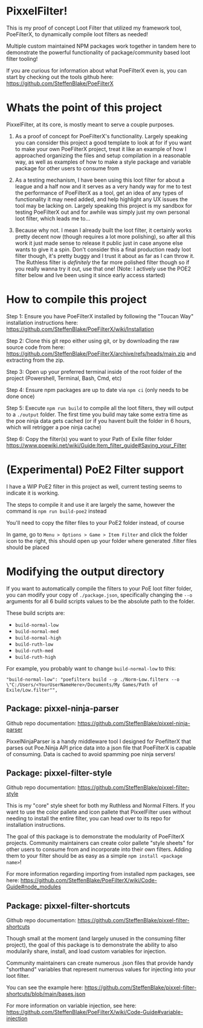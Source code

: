 # PixxelFilter!

This is my proof of concept Loot Filter that utilized my framework tool, PoeFilterX, to dynamically compile loot filters as needed!

Multiple custom maintained NPM packages work together in tandem here to demonstrate the powerful functionality of package/community based loot filter tooling!

If you are curious for information about what PoeFilterX even is, you can start by checking out the tools github here: https://github.com/SteffenBlake/PoeFilterX 

# Whats the point of this project

PixxelFilter, at its core, is mostly meant to serve a couple purposes.

1. As a proof of concept for PoeFilterX's functionality. Largely speaking you can consider this project a good template to look at for if you want to make your own PoeFilterX project, treat it like an example of how I approached organizing the files and setup compilation in a reasonable way, as well as examples of how to make a style package and variable package for other users to consume from

2. As a testing mechanism, I have been using this loot filter for about a league and a half now and it serves as a very handy way for me to test the performance of PoeFilterX as a tool, get an idea of any types of functionality it may need added, and help highlight any UX issues the tool may be lacking on. Largely speaking this project is my sandbox for testing PoeFilterX out and for awhile was simply just my own personal loot filter, which leads me to...

3. Because why not. I mean I already built the loot filter, it certainly works pretty decent now (though requires a lot more polishing), so after all this work it just made sense to release it public just in case anyone else wants to give it a spin. Don't consider this a final production ready loot filter though, it's pretty buggy and I trust it about as far as I can throw it. The Ruthless filter is *definitely* the far more polished filter though so if you really wanna try it out, use that one! (Note: I actively use the POE2 filter below and Ive been using it since early access started)

# How to compile this project

Step 1: Ensure you have PoeFilterX installed by following the "Toucan Way" installation instructions here: https://github.com/SteffenBlake/PoeFilterX/wiki/Installation

Step 2: Clone this git repo either using git, or by downloading the raw source code from here: https://github.com/SteffenBlake/PoeFilterX/archive/refs/heads/main.zip and extracting from the zip.

Step 3: Open up your preferred terminal inside of the root folder of the project (Powershell, Terminal, Bash, Cmd, etc)

Step 4: Ensure npm packages are up to date via `npm ci` (only needs to be done once)

Step 5: Execute `npm run build` to compile all the loot filters, they will output to a `./output` folder. The first time you build may take some extra time as the poe ninja data gets cached (or if you havent built the folder in 6 hours, which will retrigger a poe ninja cache)

Step 6: Copy the filter(s) you want to your Path of Exile filter folder https://www.poewiki.net/wiki/Guide:Item_filter_guide#Saving_your_Filter

# (Experimental) PoE2 Filter support

I have a WIP PoE2 filter in this project as well, current testing seems to indicate it is working.

The steps to compile it and use it are largely the same, however the command is `npm run build-poe2` instead

You'll need to copy the filter files to your PoE2 folder instead, of course

In game, go to `Menu > Options > Game > Item Filter` and click the folder icon to the right, this should open up your folder where generated .filter files should be placed

# Modifying the output directory

If you want to automatically compile the filters to your PoE loot filter folder, you can modify your copy of `./package.json`, specifically changing the `--o` arguments for all 6 build scripts values to be the absolute path to the folder.

These build scripts are:

* `build-normal-low`
* `build-normal-med`
* `build-normal-high`
* `build-ruth-low`
* `build-ruth-med`
* `build-ruth-high`

For example, you probably want to change `build-normal-low` to this:

`"build-normal-low": "poefilterx build --p ./Norm-Low.filterx --o \"C:/Users/<YourUserNameHere>/Documents/My Games/Path of Exile/Low.filter"",`

## Package: pixxel-ninja-parser

Github repo documentation: https://github.com/SteffenBlake/pixxel-ninja-parser

PixxelNinjaParser is a handy middleware tool I designed for PoefilterX that parses out Poe.Ninja API price data into a json file that PoeFilterX is capable of consuming. Data is cached to avoid spamming poe ninja servers!

## Package: pixxel-filter-style

Github repo documentation: https://github.com/SteffenBlake/pixxel-filter-style

This is my "core" style sheet for both my Ruthless and Normal Filters. If you want to use the color pallete and icon pallete that PixxelFilter uses without needing to install the entire filter, you can head over to its repo for installation instructions.

The goal of this package is to demonstrate the modularity of PoeFilterX projects. Community maintainers can create color pallete "style sheets" for other users to consume from and incorporate into their own filters. Adding them to your filter should be as easy as a simple `npm install <package name>`!

For more information regarding importing from installed npm packages, see here: https://github.com/SteffenBlake/PoeFilterX/wiki/Code-Guide#node_modules

## Package: pixxel-filter-shortcuts

Github repo documentation: https://github.com/SteffenBlake/pixxel-filter-shortcuts

Though small at the moment (and largely unused in the consuming filter project), the goal of this package is to demonstrate the ability to also modularily share, install, and load custom variables for injection.

Community maintainers can create numerous .json files that provide handy "shorthand" variables that represent numerous values for injecting into your loot filter.

You can see the example here: https://github.com/SteffenBlake/pixxel-filter-shortcuts/blob/main/bases.json

For more information on variable injection, see here: https://github.com/SteffenBlake/PoeFilterX/wiki/Code-Guide#variable-injection
